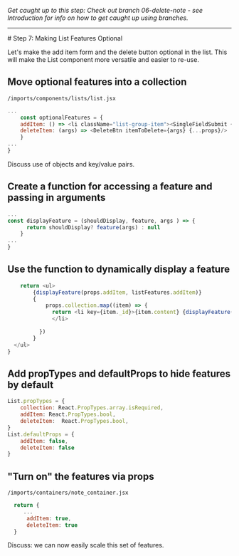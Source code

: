 _Get caught up to this step: Check out branch 06-delete-note - see Introduction for info on how to get caught up using branches._
<hr>
# Step 7: Making List Features Optional

Let's make the add item form and the delete button optional in the list.  This will make the List component more versatile and easier to re-use.

## Move optional features into a collection

``` /imports/components/lists/list.jsx ```

```js
...
	const optionalFeatures = {
  	addItem: () => <li className="list-group-item"><SingleFieldSubmit {...props} /></li>,
  	deleteItem: (args) => <DeleteBtn itemToDelete={args} {...props}/>
	}
...
}
```

Discuss use of objects and key/value pairs.

## Create a function for accessing a feature and passing in arguments

```js
...
const displayFeature = (shouldDisplay, feature, args ) => {
	  return shouldDisplay? feature(args) : null
	}
...
}
```

## Use the function to dynamically display a feature

```js
	return <ul>
	    {displayFeature(props.addItem, listFeatures.addItem)}
	    { 
	    	props.collection.map((item) => {
	 	      return <li key={item._id}>{item.content} {displayFeature(props.deleteItem, listFeatures.deleteItem, item)}
	 	      </li>

	      })
	    }
  </ul>
}

```

## Add propTypes and defaultProps to hide features by default

```js
List.propTypes = {
	collection: React.PropTypes.array.isRequired,
	addItem: React.PropTypes.bool,
	deleteItem:  React.PropTypes.bool,
}
List.defaultProps = {
	addItem: false,
	deleteItem: false
}
```


## "Turn on" the features via props

``` /imports/containers/note_container.jsx ```


```js
  return {
     ...
	  addItem: true,
	  deleteItem: true
  }
```

Discuss: we can now easily scale this set of features.